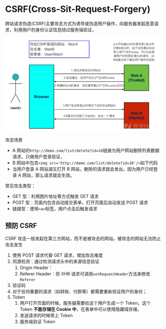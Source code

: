 # CSRF(Cross-Sit-Request-Forgery)

跨站请求伪造(CSRF)主要攻击方式为诱导或伪造用户操作，向服务器发起恶意请求，利用用户的身份认证信息绕过服务端验证，

![csrf](../../assets/images/security/csrf.png)

攻击场景

- A 网站的`http://demo.com/list/delete?id=10`链接为用户网站删除列表数据请求，只做用户登录验证，
- B 网站中包含`<img src='http://demo.com/list/delete?id=10'/>`如下代码
- 当用户登录 A 网站湖又打开 B 网站，删除的请求就会发出，因为用户已经登录 A 网站，那么请求就会生效。

常见攻击类型：

- GET 型：利用图片地址等方式触发 GET 请求
- POST 型：页面内包含自动提交表单，打开页面后自动发送 POST 请求
- 链接型：使用`<a>`标签，用户点击后触发请求

## 预防 CSRF

CSRF 攻击一般发起在第三方网站，而不是被攻击的网站。被攻击的网站无法防止攻击发生

1. 使用 POST 请求代替 GET 请求，增加攻击难度
2. 同源检测：通过检测请求头中的来源信息验证
   1. Origin Header：
   2. Referer Header：但 XHR 请求可调用`setRequestHeader`方法来修改`Referer`
3. 验证码
4. 对于任何重要的请求（如转账、付款等）都需要重新验证用户的身份；
5. Token
   1. 用户打开页面的时候，服务器需要给这个用户生成一个 Token，这个 Token **不能存储在 Cookie 中**，在表单中可以使用隐藏域存储。
   2. 发送请求的时候带上 Token
   3. 服务端验证 Token
